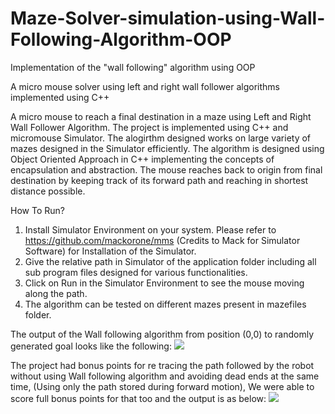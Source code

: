 # Maze-Solver-simulation-using-Wall-Following-Algorithm-OOP
Implementation of the "wall following" algorithm using OOP

A micro mouse solver using left and right wall follower algorithms implemented using C++


A micro mouse to reach a final destination in a maze using Left and Right Wall Follower Algorithm. The project is implemented using C++ and micromouse Simulator. The alogirthm designed works on large variety of mazes designed in the Simulator efficiently. The algorithm is designed using Object Oriented Approach in C++ implementing the concepts of encapsulation and abstraction. The mouse reaches back to origin from final destination by keeping track of its forward path and reaching in shortest distance possible.

How To Run?
1) Install Simulator Environment on your system. Please refer to https://github.com/mackorone/mms (Credits to Mack for Simulator Software) for Installation of the Simulator.
2) Give the relative path in Simulator of the application folder including all sub program files designed for various functionalities.
3) Click on Run in the Simulator Environment to see the mouse moving along the path.
4) The algorithm can be tested on different mazes present in mazefiles folder.

The output of the Wall following algorithm from position (0,0) to randomly generated goal looks like the following:
![](https://github.com/dmdarrow4597/Maze-Solver-simulation-using-Wall-Following-Algorithm-OOP/blob/main/output/forwardmotion.gif)

The project had bonus points for re tracing the path followed by the robot without using Wall following algorithm and avoiding dead ends at the same time, (Using only the path stored during forward motion), We were able to score full bonus points for that too and the output is as below:
![](https://github.com/dmdarrow4597/Maze-Solver-simulation-using-Wall-Following-Algorithm-OOP/blob/main/output/reversemotion.gif)




